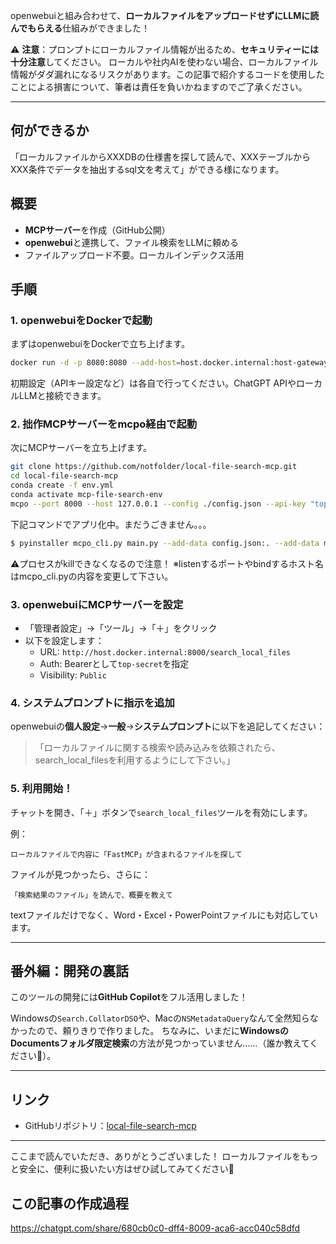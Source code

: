 openwebuiと組み合わせて、**ローカルファイルをアップロードせずにLLMに読んでもらえる**仕組みができました！

⚠️ **注意**：プロンプトにローカルファイル情報が出るため、**セキュリティーには十分注意**してください。
ローカルや社内AIを使わない場合、ローカルファイル情報がダダ漏れになるリスクがあります。この記事で紹介するコードを使用したことによる損害について、筆者は責任を負いかねますのでご了承ください。

---
## 何ができるか
「ローカルファイルからXXXDBの仕様書を探して読んで、XXXテーブルからXXX条件でデータを抽出するsql文を考えて」ができる様になります。


## 概要
- **MCPサーバー**を作成（GitHub公開）
- **openwebui**と連携して、ファイル検索をLLMに頼める
- ファイルアップロード不要。ローカルインデックス活用


## 手順

### 1. openwebuiをDockerで起動
まずはopenwebuiをDockerで立ち上げます。

```bash
docker run -d -p 8080:8080 --add-host=host.docker.internal:host-gateway -v open-webui:/app/backend/data --name open-webui ghcr.io/open-webui/open-webui:main
```

初期設定（APIキー設定など）は各自で行ってください。ChatGPT APIやローカルLLMと接続できます。


### 2. 拙作MCPサーバーをmcpo経由で起動
次にMCPサーバーを立ち上げます。

```bash
git clone https://github.com/notfolder/local-file-search-mcp.git
cd local-file-search-mcp
conda create -f env.yml
conda activate mcp-file-search-env
mcpo --port 8000 --host 127.0.0.1 --config ./config.json --api-key "top-secret"
```

下記コマンドでアプリ化中。まだうごきません。。。
```bash
$ pyinstaller mcpo_cli.py main.py --add-data config.json:. --add-data main.py:. --onefile --console -n local-file-search-mcp
```
⚠️プロセスがkillできなくなるので注意！
※listenするポートやbindするホスト名はmcpo_cli.pyの内容を変更して下さい。


### 3. openwebuiにMCPサーバーを設定
- 「管理者設定」→「ツール」→「＋」をクリック
- 以下を設定します：
  - URL: `http://host.docker.internal:8000/search_local_files`
  - Auth: Bearerとして`top-secret`を指定
  - Visibility: `Public`


### 4. システムプロンプトに指示を追加
openwebuiの**個人設定**→**一般**→**システムプロンプト**に以下を追記してください：

> 「ローカルファイルに関する検索や読み込みを依頼されたら、search_local_filesを利用するようにして下さい。」


### 5. 利用開始！
チャットを開き、「＋」ボタンで`search_local_files`ツールを有効にします。

例：
```text
ローカルファイルで内容に「FastMCP」が含まれるファイルを探して
```

ファイルが見つかったら、さらに：
```text
「検索結果のファイル」を読んで、概要を教えて
```

textファイルだけでなく、Word・Excel・PowerPointファイルにも対応しています。


---

## 番外編：開発の裏話
このツールの開発には**GitHub Copilot**をフル活用しました！

Windowsの`Search.CollatorDSO`や、Macの`NSMetadataQuery`なんて全然知らなかったので、頼りきりで作りました。
ちなみに、いまだに**WindowsのDocumentsフォルダ限定検索**の方法が見つかっていません……（誰か教えてください🙏）。

---

## リンク
- GitHubリポジトリ：[local-file-search-mcp](https://github.com/notfolder/local-file-search-mcp)


---

ここまで読んでいただき、ありがとうございました！
ローカルファイルをもっと安全に、便利に扱いたい方はぜひ試してみてください🚀

## この記事の作成過程
https://chatgpt.com/share/680cb0c0-dff4-8009-aca6-acc040c58dfd
